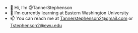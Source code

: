 - 👋 Hi, I’m @TannerStephenson
- 🌱 I’m currently learning at Eastern Washington University
- 📫 You can reach me at Tannerstephenson2@gmail.com or Tstephenson2@ewu.edu

<!---
TannerStephenson/TannerStephenson is a ✨ special ✨ repository because its `README.md` (this file) appears on your GitHub profile.
You can click the Preview link to take a look at your changes.
--->
